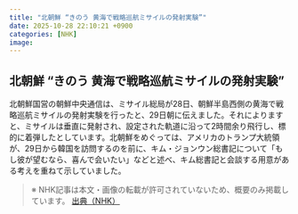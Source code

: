 ```yaml
---
title: "北朝鮮 “きのう 黄海で戦略巡航ミサイルの発射実験”"
date: 2025-10-28 22:10:21 +0900
categories: [NHK]
image: 
---
```

## 北朝鮮 “きのう 黄海で戦略巡航ミサイルの発射実験”

北朝鮮国営の朝鮮中央通信は、ミサイル総局が28日、朝鮮半島西側の黄海で戦略巡航ミサイルの発射実験を行ったと、29日朝に伝えました。それによりますと、ミサイルは垂直に発射され、設定された軌道に沿って2時間余り飛行し、標的に着弾したとしています。北朝鮮をめぐっては、アメリカのトランプ大統領が、29日から韓国を訪問するのを前に、キム・ジョンウン総書記について「もし彼が望むなら、喜んで会いたい」などと述べ、キム総書記と会談する用意がある考えを重ねて示していました。

> ※ NHK記事は本文・画像の転載が許可されていないため、概要のみ掲載しています。
[出典（NHK）](http://www3.nhk.or.jp/news/html/20251029/k10014961961000.html)
